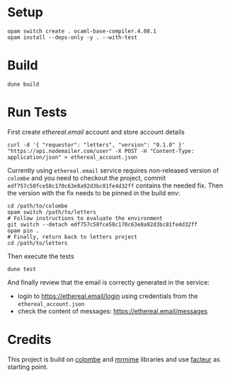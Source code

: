 
# Setup

``` shell
opam switch create . ocaml-base-compiler.4.08.1
opam install --deps-only -y . --with-test
```

# Build

``` shell
dune build
```

# Run Tests

First create *ethereal.email* account and store account details
``` shell
curl -d '{ "requestor": "letters", "version": "0.1.0" }' "https://api.nodemailer.com/user" -X POST -H "Content-Type: application/json" > ethereal_account.json
```

Currently using `ethereal.email` service requires non-released version of `colombe` and
you need to checkout the project, commit `edf757c58fce58c170c63e8a92d3bc81fe4d32ff` contains the needed fix. Then the version with the fix needs to be pinned in the build env:

``` shell
cd /path/to/colombe
opam switch /path/to/letters
# Follow instructions to evaluate the environment
git switch --detach edf757c58fce58c170c63e8a92d3bc81fe4d32ff
opam pin .
# Finally, return back to letters project
cd /path/to/letters
```

Then execute the tests

``` shell
dune test
```

And finally review that the email is correctly generated in the service:
- login to https://ethereal.email/login using credentials from the `ethereal_account.json`
- check the content of messages: https://ethereal.email/messages

# Credits

This project is build on [colombe](https://github.com/mirage/colombe "colombe project") and [mrmime](https://github.com/mirage/mrmime "mrmime project") libraries and use [facteur](https://github.com/dinosaure/facteur "facteur email sending tool") as starting point.
